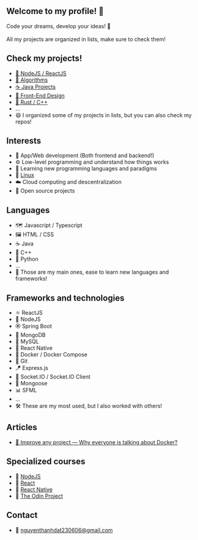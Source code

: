 ## Welcome to my profile! 🥞

Code your dreams, develop your ideas! 🚀
<br><br>
All my projects are organized in lists, make sure to check them!



## Check my projects!
- [🚀 NodeJS / ReactJS](https://github.com/stars/alesbe/lists/nodejs-reactjs)
- [🧩 Algorithms ](https://github.com/stars/alesbe/lists/algorithms)
- [☕ Java Projects](https://github.com/stars/alesbe/lists/java-projects)
- [🎨 Front-End Design](https://github.com/stars/alesbe/lists/front-end-design)
- [📡 Rust / C++](https://github.com/stars/alesbe/lists/rust-c)
- ...
- 😄 I organized some of my projects in lists, but you can also check my repos!

## Interests
- 🔮 App/Web development (Both frontend and backend!)
- ⚙️ Low-level programming and understand how things works
- 📜 Learning new programming languages and paradigms
- 🐧 [Linux](https://github.com/alesbe/dotfiles)
- ☁️ Cloud computing and descentralization
- 🧰 Open source projects

## Languages
- 🗺️ Javascript / Typescript
- 🖼️ HTML / CSS
- ☕ Java
- 🔩 C++
- 🐍 Python
- ...
- 🧠 Those are my main ones, ease to learn new languages and frameworks!

## Frameworks and technologies
- ⚛️ ReactJS
- 🔋 NodeJS
- 🏵️ Spring Boot
- 🍃 MongoDB
- 💽 MySQL
- 📱 React Native
- 🐳 Docker / Docker Compose
- 🧶 Git
- 🪁 Express.js
- 🎢 Socket.IO / Socket.IO Client
- 🌿 Mongoose
- 📊 SFML
- ...
- 🛠️ These are my most used, but I also worked with others!

## Articles
- [🐳 Improve any project — Why everyone is talking about Docker?](https://medium.com/@alesbe/docker-101-dockerizing-your-first-app-650613959cf7)

## Specialized courses
- 📗 [NodeJS](https://www.udemy.com/course/node-de-cero-a-experto/)
- 📘 [React](https://www.udemy.com/course/react-cero-experto/)
- 📙 [React Native](https://www.udemy.com/course/react-native-fh/)
- 📕 [The Odin Project](https://www.theodinproject.com/)

## Contact
- 📧 nguyenthanhdat230606@gmail.com
